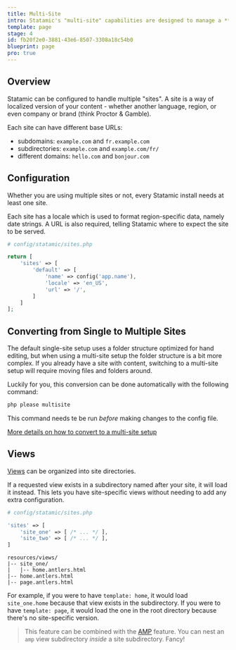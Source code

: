 ```yaml
---
title: Multi-Site
intro: Statamic's "multi-site" capabilities are designed to manage a **single site** with multiple localizations, variations, or sections running on one or more domains or subdomain. It can be used to manage translations, country-specific versions of a company site, and other similar use cases.
template: page
stage: 4
id: fb20f2e0-3881-43e6-8507-3308a18c54b0
blueprint: page
pro: true
---
```

## Overview

Statamic can be configured to handle multiple "sites". A site is a way of localized version of your content - whether another language, region, or even company or brand (think Proctor & Gamble).

Each site can have different base URLs:

- subdomains: `example.com` and `fr.example.com`
- subdirectories: `example.com` and `example.com/fr/`
- different domains: `hello.com` and `bonjour.com`

## Configuration

Whether you are using multiple sites or not, every Statamic install needs at least one site.

Each site has a locale which is used to format region-specific data, namely date strings.
A URL is also required, telling Statamic where to expect the site to be served.

``` php
# config/statamic/sites.php

return [
    'sites' => [
        'default' => [
            'name' => config('app.name'),
            'locale' => 'en_US',
            'url' => '/',
        ]
    ]
];
```

## Converting from Single to Multiple Sites

The default single-site setup uses a folder structure optimized for hand editing, but when using a multi-site setup the folder structure is a bit more complex. If you already have a site with content, switching to a multi-site setup will require moving files and folders around.

Luckily for you, this conversion can be done automatically with the following command:

``` bash
php please multisite
```

This command needs te be run *before* making changes to the config file.

[More details on how to convert to a multi-site setup](/knowledge-base/converting-from-single-to-multi-site)

## Views

[Views](/views) can be organized into site directories.

If a requested view exists in a subdirectory named after your site, it will load it instead. This lets you have site-specific views without needing to add any extra configuration.

``` php
# config/statamic/sites.php

'sites' => [
    'site_one' => [ /* ... */ ],
    'site_two' => [ /* ... */ ],
]
```

``` files
resources/views/
|-- site_one/
|   |-- home.antlers.html
|-- home.antlers.html
|-- page.antlers.html
```

For example, if you were to have `template: home`, it would load `site_one.home` because that view exists in the subdirectory. If you were to have `template: page`, it would load the one in the root directory because there's no site-specific version.

>  This feature can be combined with the [AMP](/amp) feature. You can nest an `amp` view subdirectory _inside_ a site subdirectory. Fancy!
